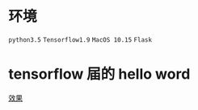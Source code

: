 # 环境
`python3.5` `Tensorflow1.9` `MacOS 10.15` `Flask`

# tensorflow 届的 hello word
[效果](https://zok-blog.oss-cn-hangzhou.aliyuncs.com/images/f04f885e-923c-11e5-8845-33c16978c54d.gif)

